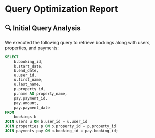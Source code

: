 # Query Optimization Report

## 🔍 Initial Query Analysis

We executed the following query to retrieve bookings along with users, properties, and payments:

```sql
SELECT
    b.booking_id,
    b.start_date,
    b.end_date,
    u.user_id,
    u.first_name,
    u.last_name,
    p.property_id,
    p.name AS property_name,
    pay.payment_id,
    pay.amount,
    pay.payment_date
FROM
    bookings b
JOIN users u ON b.user_id = u.user_id
JOIN properties p ON b.property_id = p.property_id
JOIN payments pay ON b.booking_id = pay.booking_id;
```
